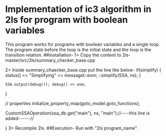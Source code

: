 # Implementation of ic3 algorithm in 2ls for program with boolean variables
This program works for programs with boolean variables and a single loop. The program state before the loop is the initial state and the loop is the transition relation.
##installation-
1> Copy the content to 2ls-master/src/2ls/summary_checker_base.cpp

2> Inside summary_chaecker_base.cpp put the line like below-
 if(simplify)
    {
      status() << "Simplifying" << messaget::eom;
      ::simplify(SSA, ns);
    }

    SSA.output(debug()); debug() << eom;
  }

  // properties
  initialize_property_map(goto_model.goto_functions);

  CustomSSAOperation(ssa_db.get("main"), ns, "main");//----this line is added------//

}
3> Recompile 2ls.
##Execution-
Run with "2ls program_name".
